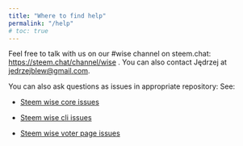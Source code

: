 ```yaml
---
title: "Where to find help"
permalink: "/help"
# toc: true
---
```


Feel free to talk with us on our #wise channel on steem.chat: https://steem.chat/channel/wise .
You can also contact Jędrzej at jedrzejblew@gmail.com.

You can also ask questions as issues in appropriate repository: See:

- [Steem wise core issues](https://github.com/noisy-witness/steem-wise-core/issues)

- [Steem wise cli issues](https://github.com/noisy-witness/steem-wise-cli/issues)

- [Steem wise voter page issues](https://github.com/noisy-witness/steem-wise-voter-page/issues)
